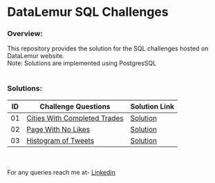 # DataLemur SQL Challenges

### Overview:
This repository provides the solution for the SQL challenges hosted on DataLemur website.</br>
Note: Solutions are implemented using PostgresSQL  </br> </br>

### Solutions:
|ID| Challenge Questions | Solution Link |
|--|---------------------|---------------|
|01| [Cities With Completed Trades](https://datalemur.com/questions/completed-trades) |  [Solution](http://github.com/nik061994/DataLemur-SQL-Challenge-Solutions/blob/main/Solutions/Easy/01_Cities_With_Completed_Trades.sql)|
|02| [Page With No Likes](https://datalemur.com/questions/sql-page-with-no-likes) |  [Solution](https://github.com/nik061994/DataLemur-SQL-Challenge-Solutions/blob/main/Solutions/Easy/2_Page_With_No_Likes.sql) |
|03| [Histogram of Tweets](https://datalemur.com/questions/sql-histogram-tweets)| [Solution](https://github.com/nik061994/DataLemur-SQL-Challenge-Solutions/blob/main/Solutions/Easy/03_Histogram_of_Tweets.sql)

</br> </br>
For any queries reach me at- [Linkedin](www.linkedin.com/in/niharika-pande-052475a2)
